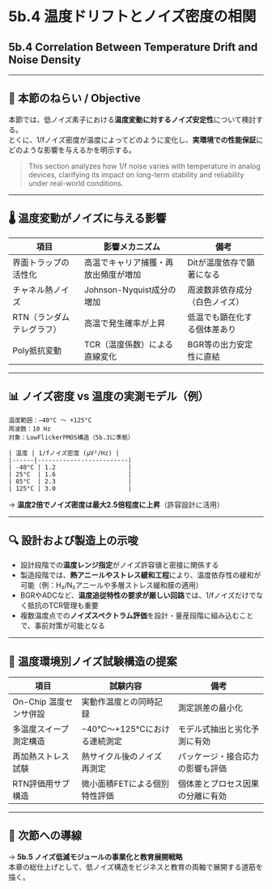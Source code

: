 
# 5b.4 温度ドリフトとノイズ密度の相関  
## 5b.4 Correlation Between Temperature Drift and Noise Density

---

## 🎯 本節のねらい / Objective

本節では、低ノイズ素子における**温度変動に対するノイズ安定性**について検討する。  
とくに、1/fノイズ密度が温度によってどのように変化し、**実環境での性能保証**にどのような影響を与えるかを明示する。

> This section analyzes how 1/f noise varies with temperature in analog devices, clarifying its impact on long-term stability and reliability under real-world conditions.

---

## 🌡 温度変動がノイズに与える影響

| 項目 | 影響メカニズム | 備考 |
|------|----------------|------|
| 界面トラップの活性化 | 高温でキャリア捕獲・再放出頻度が増加 | Ditが温度依存で顕著になる |
| チャネル熱ノイズ | Johnson-Nyquist成分の増加 | 周波数非依存成分（白色ノイズ） |
| RTN（ランダムテレグラフ） | 高温で発生確率が上昇 | 低温でも顕在化する個体差あり |
| Poly抵抗変動 | TCR（温度係数）による直線変化 | BGR等の出力安定性に直結 |

---

## 📊 ノイズ密度 vs 温度の実測モデル（例）

```
温度範囲：−40°C ～ +125°C  
周波数：10 Hz  
対象：LowFlickerPMOS構造（5b.3に準拠）

| 温度 | 1/fノイズ密度 (μV²/Hz) |
|------|-------------------------|
| -40°C | 1.2                    |
| 25°C  | 1.6                    |
| 85°C  | 2.3                    |
| 125°C | 3.0                    |
```

→ **温度2倍でノイズ密度は最大2.5倍程度に上昇**（許容設計に活用）

---

## 🔍 設計および製造上の示唆

- 設計段階での**温度レンジ指定**がノイズ許容値と密接に関係する  
- 製造段階では、**熱アニールやストレス緩和工程**により、温度依存性の緩和が可能（例：H₂/N₂アニールや多層ストレス緩和膜の適用）
- BGRやADCなど、**温度追従特性の要求が厳しい回路**では、1/fノイズだけでなく抵抗のTCR管理も重要  
- 複数温度点での**ノイズスペクトラム評価**を設計・量産段階に組み込むことで、事前対策が可能となる

---

## 🔬 温度環境別ノイズ試験構造の提案

| 項目 | 試験内容 | 備考 |
|------|----------|------|
| On-Chip 温度センサ併設 | 実動作温度との同時記録 | 測定誤差の最小化 |
| 多温度スイープ測定構造 | −40°C〜+125°Cにおける連続測定 | モデル式抽出と劣化予測に有効 |
| 再加熱ストレス試験 | 熱サイクル後のノイズ再測定 | パッケージ・接合応力の影響も評価 |
| RTN評価用サブ構造 | 微小面積FETによる個別特性評価 | 個体差とプロセス因果の分離に有効 |

---

## 🧭 次節への導線

→ **5b.5 ノイズ低減モジュールの事業化と教育展開戦略**  
本章の総仕上げとして、低ノイズ構造をビジネスと教育の両軸で展開する道筋を描く。
